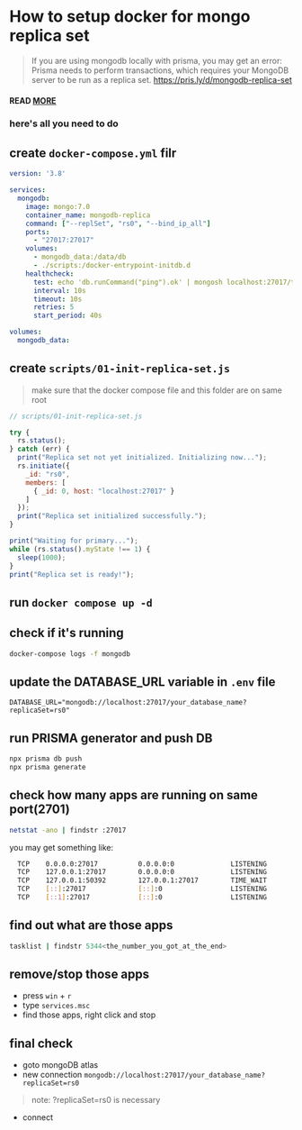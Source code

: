 # How to setup docker for mongo replica set

> If you are using mongodb locally with prisma, you may get an error: Prisma needs to perform transactions, which requires your MongoDB server to be run as a replica set. https://pris.ly/d/mongodb-replica-set   

#### READ [MORE](https://pris.ly/d/mongodb-replica-set)

### here's all you need to do

## create `docker-compose.yml` filr
```yml
version: '3.8'

services:
  mongodb:
    image: mongo:7.0
    container_name: mongodb-replica
    command: ["--replSet", "rs0", "--bind_ip_all"]
    ports:
      - "27017:27017"
    volumes:
      - mongodb_data:/data/db
      - ./scripts:/docker-entrypoint-initdb.d
    healthcheck:
      test: echo 'db.runCommand("ping").ok' | mongosh localhost:27017/test --quiet
      interval: 10s
      timeout: 10s
      retries: 5
      start_period: 40s

volumes:
  mongodb_data:
```

## create `scripts/01-init-replica-set.js`
> make sure that the docker compose file and this folder are on same root

```js
// scripts/01-init-replica-set.js

try {
  rs.status();
} catch (err) {
  print("Replica set not yet initialized. Initializing now...");
  rs.initiate({
    _id: "rs0",
    members: [
      { _id: 0, host: "localhost:27017" }
    ]
  });
  print("Replica set initialized successfully.");
}

print("Waiting for primary...");
while (rs.status().myState !== 1) {
  sleep(1000);
}
print("Replica set is ready!");
```

## run `docker compose up -d`

## check if it's running
```bash
docker-compose logs -f mongodb
```

## update the DATABASE_URL variable in `.env` file 
```.env
DATABASE_URL="mongodb://localhost:27017/your_database_name?replicaSet=rs0"
```

## run PRISMA generator and push DB
```bash
npx prisma db push
npx prisma generate
```

## check how many apps are running on same port(2701)
```bash
netstat -ano | findstr :27017
```

you may get something like:
```bash
  TCP    0.0.0.0:27017          0.0.0.0:0              LISTENING       5344
  TCP    127.0.0.1:27017        0.0.0.0:0              LISTENING       4168
  TCP    127.0.0.1:50392        127.0.0.1:27017        TIME_WAIT       0
  TCP    [::]:27017             [::]:0                 LISTENING       5344
  TCP    [::1]:27017            [::]:0                 LISTENING       6180
```

## find out what are those apps
```bash
tasklist | findstr 5344<the_number_you_got_at_the_end>
```

## remove/stop those apps

- press `win` + `r`
- type `services.msc`
- find those apps, right click and stop

## final check

- goto mongoDB atlas
- new connection `mongodb://localhost:27017/your_database_name?replicaSet=rs0`
> note: ?replicaSet=rs0 is necessary

- connect